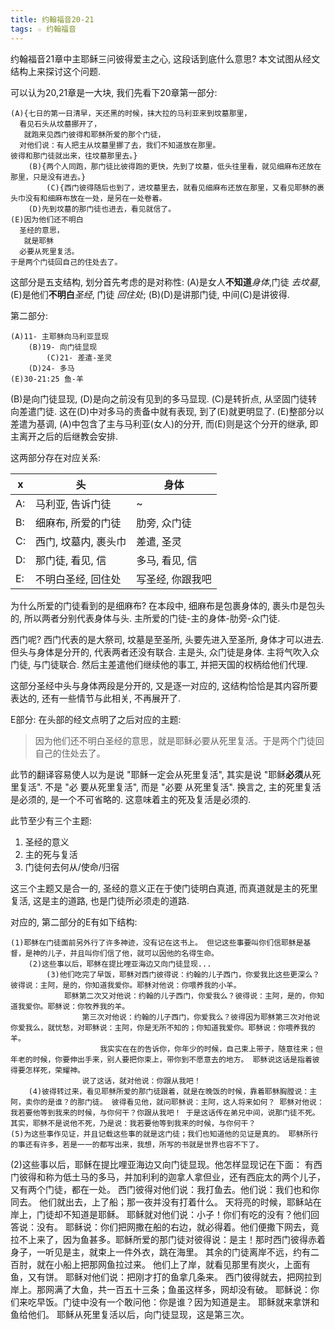 ```yaml
---
title: 约翰福音20-21
tags: ☆ 约翰福音
---
```


约翰福音21章中主耶稣三问彼得爱主之心, 这段话到底什么意思? 本文试图从经文结构上来探讨这个问题.


可以认为20,21章是一大块, 我们先看下20章第一部分:

    (A){七日的第一日清早，天还黑的时候，抹大拉的马利亚来到坟墓那里，
      看见石头从坟墓挪开了，
       就跑来见西门彼得和耶稣所爱的那个门徒，
      对他们说：有人把主从坟墓里挪了去，我们不知道放在那里。
    彼得和那门徒就出来，往坟墓那里去。}
        (B){两个人同跑，那门徒比彼得跑的更快，先到了坟墓，低头往里看，就见细麻布还放在那里，只是没有进去。}
            (C){西门彼得随后也到了，进坟墓里去，就看见细麻布还放在那里，又看见耶稣的裹头巾没有和细麻布放在一处，是另在一处卷着。
        (D)先到坟墓的那门徒也进去，看见就信了。
    (E)因为他们还不明白
      圣经的意思，
       就是耶稣
      必要从死里复活。
    于是两个门徒回自己的住处去了。

这部分是五支结构, 划分首先考虑的是对称性:
(A)是女人**不知道**_身体_,门徒 _去坟墓_, (E)是他们**不明白**_圣经_, 门徒 _回住处_;
(B)(D)是讲那门徒, 中间(C)是讲彼得.

第二部分:

    (A)11- 主耶稣向马利亚显现
        (B)19- 向门徒显现
            (C)21- 差遣-圣灵
        (D)24- 多马
    (E)30-21:25 鱼-羊

(B)是向门徒显现, (D)是向之前没有见到的多马显现.
(C)是转折点, 从坚固门徒转向差遣门徒. 这在(D)中对多马的责备中就有表现, 到了(E)就更明显了.
(E)整部分以差遣为基调, (A)中包含了主与马利亚(女人)的分开, 而(E)则是这个分开的继承, 即主离开之后的后继教会安排.

这两部分存在对应关系:

x  | 头                   | 身体
---|----------------------|-----------------
A: | 马利亚, 告诉门徒     | ~
B: | 细麻布, 所爱的门徒   | 肋旁, 众门徒
C: | 西门, 坟墓内, 裹头巾 | 差遣, 圣灵
D: | 那门徒, 看见, 信     | 多马, 看见, 信
E: | 不明白圣经, 回住处   | 写圣经, 你跟我吧

为什么所爱的门徒看到的是细麻布? 在本段中, 细麻布是包裹身体的, 裹头巾是包头的, 所以两者分别代表身体与头. 主所爱的门徒-主的身体-肋旁-众门徒.

西门呢? 西门代表的是大祭司, 坟墓是至圣所, 头要先进入至圣所, 身体才可以进去. 但头与身体是分开的, 代表两者还没有联合. 主是头, 众门徒是身体. 主将气吹入众门徒, 与门徒联合. 然后主差遣他们继续他的事工, 并把天国的权柄给他们代理.

这部分圣经中头与身体两段是分开的, 又是逐一对应的, 这结构恰恰是其内容所要表达的, 还有一些情节与此相关, 不再展开了.

E部分:  在头部的经文点明了之后对应的主题:

> 因为他们还不明白圣经的意思，就是耶稣必要从死里复活。于是两个门徒回自己的住处去了。

此节的翻译容易使人以为是说 "耶稣一定会从死里复活", 其实是说  "耶稣**必须**从死里复活". 不是 "必 要从死里复活", 而是 "必要 从死里复活". 换言之, 主的死里复活是必须的, 是一个不可省略的. 这意味着主的死及复活是必须的.

此节至少有三个主题:
1. 圣经的意义
2. 主的死与复活
3. 门徒何去何从/使命/归宿

这三个主题又是合一的, 圣经的意义正在于使门徒明白真道, 而真道就是主的死里复活, 这是主的道路, 也是门徒所必须走的道路.

对应的, 第二部分的E有如下结构:

```
(1)耶稣在门徒面前另外行了许多神迹，没有记在这书上。 但记这些事要叫你们信耶稣是基督，是神的儿子，并且叫你们信了他，就可以因他的名得生命。
    (2)这些事以后，耶稣在提比哩亚海边又向门徒显现...
        (3)他们吃完了早饭，耶稣对西门彼得说：约翰的儿子西门，你爱我比这些更深么？彼得说：主阿，是的，你知道我爱你。耶稣对他说：你喂养我的小羊。
            耶稣第二次又对他说：约翰的儿子西门，你爱我么？彼得说：主阿，是的，你知道我爱你。耶稣说：你牧养我的羊。
                第三次对他说：约翰的儿子西门，你爱我么？彼得因为耶稣第三次对他说你爱我么，就忧愁，对耶稣说：主阿，你是无所不知的；你知道我爱你。耶稣说：你喂养我的羊。
                    我实实在在的告诉你，你年少的时候，自己束上带子，随意往来；但年老的时候，你要伸出手来，别人要把你束上，带你到不愿意去的地方。 耶稣说这话是指着彼得要怎样死，荣耀神。
                说了这话，就对他说：你跟从我吧！
    (4)彼得转过来，看见耶稣所爱的那门徒跟着，就是在晚饭的时候，靠着耶稣胸膛说：主阿，卖你的是谁？的那门徒。 彼得看见他，就问耶稣说：主阿，这人将来如何？ 耶稣对他说：我若要他等到我来的时候，与你何干？你跟从我吧！ 于是这话传在弟兄中间，说那门徒不死。其实，耶稣不是说他不死，乃是说：我若要他等到我来的时候，与你何干？
(5)为这些事作见证，并且记载这些事的就是这门徒；我们也知道他的见证是真的。 耶稣所行的事还有许多，若是一一的都写出来，我想，所写的书就是世界也容不下了。
```


(2)这些事以后，耶稣在提比哩亚海边又向门徒显现。他怎样显现记在下面：
    有西门彼得和称为低土马的多马，并加利利的迦拿人拿但业，还有西庇太的两个儿子，又有两个门徒，都在一处。 西门彼得对他们说：我打鱼去。他们说：我们也和你同去。
        他们就出去，上了船；那一夜并没有打着什么。 天将亮的时候，耶稣站在岸上，门徒却不知道是耶稣。 耶稣就对他们说：小子！你们有吃的没有？他们回答说：没有。 耶稣说：你们把网撒在船的右边，就必得着。他们便撒下网去，竟拉不上来了，因为鱼甚多。耶稣所爱的那门徒对彼得说：是主！那时西门彼得赤着身子，一听见是主，就束上一件外衣，跳在海里。 其余的门徒离岸不远，约有二百肘，就在小船上把那网鱼拉过来。
    他们上了岸，就看见那里有炭火，上面有鱼，又有饼。 耶稣对他们说：把刚才打的鱼拿几条来。 西门彼得就去，把网拉到岸上。那网满了大鱼，共一百五十三条；鱼虽这样多，网却没有破。 耶稣说：你们来吃早饭。门徒中没有一个敢问他：你是谁？因为知道是主。 耶稣就来拿饼和鱼给他们。
耶稣从死里复活以后，向门徒显现，这是第三次。
